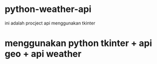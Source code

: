 # python-weather-api
ini adalah procject api menggunakan tkinter

# menggunakan python tkinter + api geo  + api weather 

